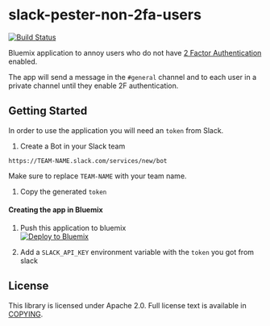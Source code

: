 # slack-pester-non-2fa-users
[![Build Status](https://api.travis-ci.org/germanattanasio/slack-pester-non-2fa-users.svg)](https://travis-ci.org/germanattanasio/slack-pester-non-2fa-users)

Bluemix application to annoy users who do not have [2 Factor Authentication](https://slack.zendesk.com/hc/en-us/articles/204509068-Enabling-two-factor-authentication) enabled.

The app will send a message in the `#general` channel and to each user in a private channel until they enable 2F authentication.

## Getting Started

In order to use the application you will need an `token` from Slack.


1. Create a Bot in your Slack team
  ```
  https://TEAM-NAME.slack.com/services/new/bot
  ```
  Make sure to replace `TEAM-NAME` with your team name.
1. Copy the generated `token`


#### Creating the app in Bluemix
1. Push this application to bluemix  
  [![Deploy to Bluemix](https://bluemix.net/deploy/button.png)](https://bluemix.net/deploy?repository=https://github.com/germanattanasio/slack-pester-non-2fa-users)

1. Add a `SLACK_API_KEY` environment variable with the `token` you got from slack

## License

This library is licensed under Apache 2.0. Full license text is available in [COPYING](https://github.com/germanattanasio/slack-pester-non-2fa-users/blob/master/LICENSE).
